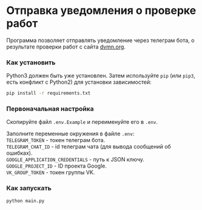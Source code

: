 # Отправка уведомления о проверке работ

Программа позволяет отправлять уведомление через телеграм бота, о результате проверки работ с сайта [dvmn.org](https://dvmn.org). 
  
### Как установить

Python3 должен быть уже установлен.
Затем используйте `pip` (или `pip3`, есть конфликт с Python2) для установки зависимостей:
```bash
pip install -r requirements.txt
```

### Первоначальная настройка

Скопируйте файл `.env.Example` и переименуйте его в `.env`.  

Заполните переменные окружения в файле `.env`:  
`TELEGRAM_TOKEN` - токен телеграм бота.  
`TELEGRAM_CHAT_ID` - id телеграм чата (для вывода сообщений об ошибках).  
`GOOGLE_APPLICATION_CREDENTIALS` - путь к JSON ключу.  
`GOOGLE_PROJECT_ID` - ID проекта Google.  
`VK_GROUP_TOKEN` - токен группы VK.  

### Как запускать
```bash
python main.py
```
